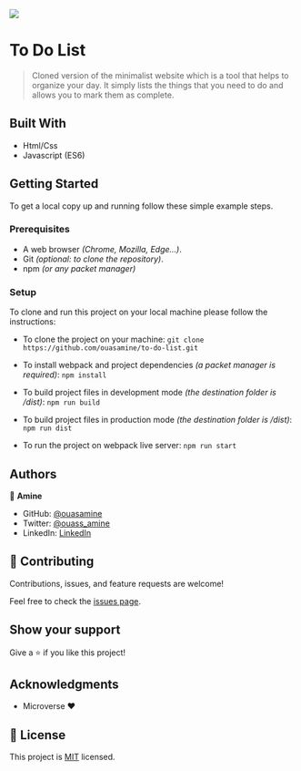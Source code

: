 ![](https://img.shields.io/badge/Microverse-blueviolet)

# To Do List

> Cloned version of the minimalist website which is a tool that helps to organize your day. It simply lists the things that you need to do and allows you to mark them as complete. 


## Built With

- Html/Css
- Javascript (ES6)

## Getting Started

To get a local copy up and running follow these simple example steps.

### Prerequisites

  - A web browser _(Chrome, Mozilla, Edge...)_.
  - Git _(optional: to clone the repository)_.
  - npm _(or any packet manager)_

### Setup

To clone and run this project on your local machine please follow the instructions:

- To clone the project on your machine:
`git clone https://github.com/ouasamine/to-do-list.git`  

- To install webpack and project dependencies _(a packet manager is required)_:
`npm install`
- To build project files in development mode _(the destination folder is /dist)_:
`npm run build`
- To build project files in production mode _(the destination folder is /dist)_:
`npm run dist`
- To run the project on webpack live server:
`npm run start`
 

## Authors

👤 **Amine**

- GitHub: [@ouasamine](https://github.com/ouasamine)
- Twitter: [@ouass_amine](https://twitter.com/ouass_amine)
- LinkedIn: [LinkedIn](https://www.linkedin.com/in/amine-ouassef-314686214/)

## 🤝 Contributing

Contributions, issues, and feature requests are welcome!

Feel free to check the [issues page](../../issues/).

## Show your support

Give a ⭐️ if you like this project!

## Acknowledgments

- Microverse :heart:

## 📝 License

This project is [MIT](./LICENSE) licensed.

